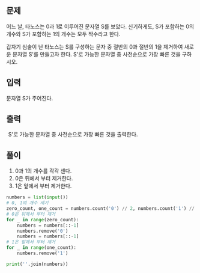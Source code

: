 ## 문제
어느 날, 타노스는 0과 1로 이루어진 문자열 S를 보았다. 신기하게도, S가 포함하는 0의 개수와 S가 포함하는 1의 개수는 모두 짝수라고 한다.

갑자기 심술이 난 타노스는 S를 구성하는 문자 중 절반의 0과 절반의 1을 제거하여 새로운 문자열 S'를 만들고자 한다. S'로 가능한 문자열 중 사전순으로 가장 빠른 것을 구하시오.

## 입력
문자열 S가 주어진다.

## 출력
 
S'로 가능한 문자열 중 사전순으로 가장 빠른 것을 출력한다.

## 풀이
1. 0과 1의 개수를 각각 센다.
2. 0은 뒤에서 부터 제거한다.
3. 1은 앞에서 부터 제거한다.

```python
numbers = list(input())
# 0, 1의 개수 세기
zero_count, one_count = numbers.count('0') // 2, numbers.count('1') // 2
# 0은 뒤에서 부터 제거
for _ in range(zero_count):
    numbers = numbers[::-1]
    numbers.remove('0')
    numbers = numbers[::-1]
# 1은 앞에서 부터 제거
for _ in range(one_count):
    numbers.remove('1')

print(''.join(numbers))
```
